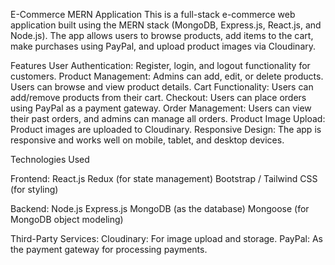 E-Commerce MERN Application
This is a full-stack e-commerce web application built using the MERN stack (MongoDB, Express.js, React.js, and Node.js). The app allows users to browse products, add items to the cart, make purchases using PayPal, and upload product images via Cloudinary.

Features
User Authentication: Register, login, and logout functionality for customers.
Product Management: Admins can add, edit, or delete products. Users can browse and view product details.
Cart Functionality: Users can add/remove products from their cart.
Checkout: Users can place orders using PayPal as a payment gateway.
Order Management: Users can view their past orders, and admins can manage all orders.
Product Image Upload: Product images are uploaded to Cloudinary.
Responsive Design: The app is responsive and works well on mobile, tablet, and desktop devices.

Technologies Used

Frontend:
React.js
Redux (for state management)
Bootstrap / Tailwind CSS (for styling)

Backend:
Node.js
Express.js
MongoDB (as the database)
Mongoose (for MongoDB object modeling)

Third-Party Services:
Cloudinary: For image upload and storage.
PayPal: As the payment gateway for processing payments.
